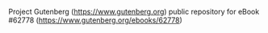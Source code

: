 Project Gutenberg (https://www.gutenberg.org) public repository for eBook #62778 (https://www.gutenberg.org/ebooks/62778)
